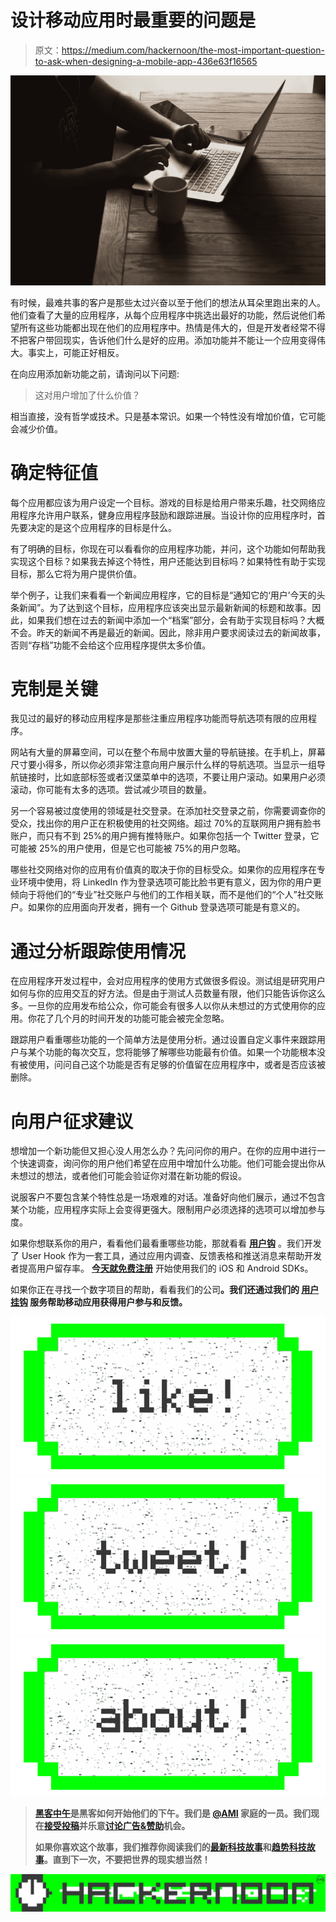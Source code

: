 # 设计移动应用时最重要的问题是

> 原文：<https://medium.com/hackernoon/the-most-important-question-to-ask-when-designing-a-mobile-app-436e63f16565>

![](img/4163c92595df3f61eee0718c46ad383a.png)

有时候，最难共事的客户是那些太过兴奋以至于他们的想法从耳朵里跑出来的人。他们查看了大量的应用程序，从每个应用程序中挑选出最好的功能，然后说他们希望所有这些功能都出现在他们的应用程序中。热情是伟大的，但是开发者经常不得不把客户带回现实，告诉他们什么是好的应用。添加功能并不能让一个应用变得伟大。事实上，可能正好相反。

在向应用添加新功能之前，请询问以下问题:

> 这对用户增加了什么价值？

相当直接，没有哲学或技术。只是基本常识。如果一个特性没有增加价值，它可能会减少价值。

# 确定特征值

每个应用都应该为用户设定一个目标。游戏的目标是给用户带来乐趣，社交网络应用程序允许用户联系，健身应用程序鼓励和跟踪进展。当设计你的应用程序时，首先要决定的是这个应用程序的目标是什么。

有了明确的目标，你现在可以看看你的应用程序功能，并问，这个功能如何帮助我实现这个目标？如果我去掉这个特性，用户还能达到目标吗？如果特性有助于实现目标，那么它将为用户提供价值。

举个例子，让我们来看看一个新闻应用程序，它的目标是“通知它的‘用户’今天的头条新闻”。为了达到这个目标，应用程序应该突出显示最新新闻的标题和故事。因此，如果我们想在过去的新闻中添加一个“档案”部分，会有助于实现目标吗？大概不会。昨天的新闻不再是最近的新闻。因此，除非用户要求阅读过去的新闻故事，否则“存档”功能不会给这个应用程序提供太多价值。

# 克制是关键

我见过的最好的移动应用程序是那些注重应用程序功能而导航选项有限的应用程序。

网站有大量的屏幕空间，可以在整个布局中放置大量的导航链接。在手机上，屏幕尺寸要小得多，所以你必须非常注意向用户展示什么样的导航选项。当显示一组导航链接时，比如底部标签或者汉堡菜单中的选项，不要让用户滚动。如果用户必须滚动，你可能有太多的选项。尝试减少项目的数量。

另一个容易被过度使用的领域是社交登录。在添加社交登录之前，你需要调查你的受众，找出你的用户正在积极使用的社交网络。超过 70%的互联网用户拥有脸书账户，而只有不到 25%的用户拥有推特账户。如果你包括一个 Twitter 登录，它可能被 25%的用户使用，但是它也可能被 75%的用户忽略。

哪些社交网络对你的应用有价值真的取决于你的目标受众。如果你的应用程序在专业环境中使用，将 LinkedIn 作为登录选项可能比脸书更有意义，因为你的用户更倾向于将他们的“专业”社交账户与他们的工作相关联，而不是他们的“个人”社交账户。如果你的应用面向开发者，拥有一个 Github 登录选项可能是有意义的。

# 通过分析跟踪使用情况

在应用程序开发过程中，会对应用程序的使用方式做很多假设。测试组是研究用户如何与你的应用交互的好方法。但是由于测试人员数量有限，他们只能告诉你这么多。一旦你的应用发布给公众，你可能会有很多人以你从未想过的方式使用你的应用。你花了几个月的时间开发的功能可能会被完全忽略。

跟踪用户看重哪些功能的一个简单方法是使用分析。通过设置自定义事件来跟踪用户与某个功能的每次交互，您将能够了解哪些功能最有价值。如果一个功能根本没有被使用，问问自己这个功能是否有足够的价值留在应用程序中，或者是否应该被删除。

# 向用户征求建议

想增加一个新功能但又担心没人用怎么办？先问问你的用户。在你的应用中进行一个快速调查，询问你的用户他们希望在应用中增加什么功能。他们可能会提出你从未想过的想法，或者他们可能会验证你对潜在新功能的假设。

说服客户不要包含某个特性总是一场艰难的对话。准备好向他们展示，通过不包含某个功能，应用程序实际上会变得更强大。限制用户必须选择的选项可以增加参与度。

如果你想联系你的用户，看看他们最看重哪些功能，那就看看 [**用户钩**](http://userhook.com) 。我们开发了 User Hook 作为一套工具，通过应用内调查、反馈表格和推送消息来帮助开发者提高用户留存率。 [**今天就免费注册**](https://apps.userhook.com/register) 开始使用我们的 iOS 和 Android SDKs。

如果你正在寻找一个数字项目的帮助，看看我们的公司[](http://cullaboration.com)**。我们还通过我们的 [**用户挂钩**](http://userhook.com) 服务帮助移动应用获得用户参与和反馈。**

**[![](img/50ef4044ecd4e250b5d50f368b775d38.png)](http://bit.ly/HackernoonFB)****[![](img/979d9a46439d5aebbdcdca574e21dc81.png)](https://goo.gl/k7XYbx)****[![](img/2930ba6bd2c12218fdbbf7e02c8746ff.png)](https://goo.gl/4ofytp)**

> **[黑客中午](http://bit.ly/Hackernoon)是黑客如何开始他们的下午。我们是 [@AMI](http://bit.ly/atAMIatAMI) 家庭的一员。我们现在[接受投稿](http://bit.ly/hackernoonsubmission)并乐意[讨论广告&赞助](mailto:partners@amipublications.com)机会。**
> 
> **如果你喜欢这个故事，我们推荐你阅读我们的[最新科技故事](http://bit.ly/hackernoonlatestt)和[趋势科技故事](https://hackernoon.com/trending)。直到下一次，不要把世界的现实想当然！**

**![](img/be0ca55ba73a573dce11effb2ee80d56.png)**